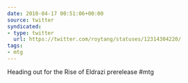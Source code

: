 ```yaml
---
date: 2010-04-17 00:51:06+00:00
source: twitter
syndicated:
- type: twitter
  url: https://twitter.com/roytang/statuses/12314304220/
tags:
- mtg
---
```


Heading out for the Rise of Eldrazi prerelease #mtg